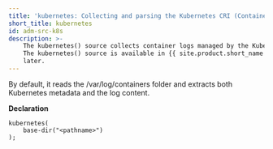 ```yaml
---
title: 'kubernetes: Collecting and parsing the Kubernetes CRI (Container Runtime Interface) format'
short_title: kubernetes
id: adm-src-k8s
description: >-
    The kubernetes() source collects container logs managed by the Kubelet.
    The kubernetes() source is available in {{ site.product.short_name }} version 3.37 and
    later.
---
```


By default, it reads the /var/log/containers folder and extracts both
Kubernetes metadata and the log content.

**Declaration**

```config
kubernetes(
    base-dir("<pathname>")
);
```
